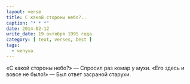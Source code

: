 ```yaml
---
layout: verse
title: С какой стороны небо?..
caption: "* * *"
date: 2014-02-12
write_date: 19 октября 1995 года
category: [ text, verses, best ]
tags:
  - чепуха
---
```

«С какой стороны небо?» —
Спросил раз комар у мухи.
«Его здесь и вовсе не было!» —
Был ответ засраной старухи.
